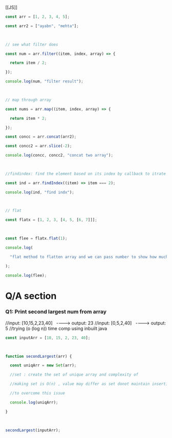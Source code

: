 [[JS]]

```JAVASCRIPT
const arr = [1, 2, 3, 4, 5];

const arr2 = ["ayabn", "mehta"];

  

// see what filter does

const num = arr.filter((item, index, array) => {

  return item / 2;

});

console.log(num, "filter result");

  

// map through array

const nums = arr.map((item, index, array) => {

  return item * 2;

});

const concc = arr.concat(arr2);

const concc2 = arr.slice(-2);

console.log(concc, concc2, "concat two array");

  

//findindex: find the element based on its index by callback to itrate each element

const ind = arr.findIndex((item) => item === 2);

console.log(ind, "find indx");

  

// flat

const flatx = [1, 2, 3, [4, 5, [6, 7]]];

  

const flee = flatx.flat(1);

console.log(

  "flat method to flatten array and we can pass number to show how much deep we want to go "

);

console.log(flee);

 ``` 

# Q/A section

  

### Q1: Print second largest num from array

  //input: [10,15,2,23,40]   ----> output: 23
  //input: [0,5,2,40]   ----> output: 5
//trying (o (log n)) time comp using inbuilt java

```JavaScript
const inputArr = [10, 15, 2, 23, 40];

  

function secondLargest(arr) {

  const uniqArr = new Set(arr);

  //set : create the set of unique array and complexity of

  //making set is O(n) , value may differ as set donot maintain insertion order

  //to overcome this issue  

  console.log(uniqArr);

}

  

secondLargest(inputArr);
```
